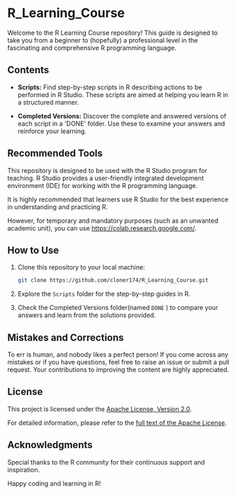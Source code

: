 # R_Learning_Course

Welcome to the R Learning Course repository! This guide is designed to take you from a beginner to (hopefully) a professional level in the fascinating and comprehensive R programming language.



## Contents

- **Scripts:** Find step-by-step scripts in R describing actions to be performed in R Studio. These scripts are aimed at helping you learn R in a structured manner.

- **Completed Versions:** Discover the complete and answered versions of each script in a 'DONE' folder. Use these to examine your answers and reinforce your learning.



## Recommended Tools

This repository is designed to be used with the R Studio program for teaching. R Studio provides a user-friendly integrated development environment (IDE) for working with the R programming language.

It is highly recommended that learners use R Studio for the best experience in understanding and practicing R.

However, for temporary and mandatory purposes (such as an unwanted academic unit), you can use https://colab.research.google.com/.



## How to Use

1. Clone this repository to your local machine:
    ```bash
    git clone https://github.com/cloner174/R_Learning_Course.git
    ```    
2. Explore the `Scripts` folder for the step-by-step guides in R.

3. Check the Completed Versions folder(named `DONE` ) to compare your answers and learn from the solutions provided.



## Mistakes and Corrections

To err is human, and nobody likes a perfect person! If you come across any mistakes or if you have questions, feel free to raise an issue or submit a pull request. Your contributions to improving the content are highly appreciated.



## License
This project is licensed under the [Apache License, Version 2.0](LICENSE).

For detailed information, please refer to the [full text of the Apache License](https://github.com/cloner174/R_Learning_Course/blob/main/LICENSE).




## Acknowledgments
Special thanks to the R community for their continuous support and inspiration.


Happy coding and learning in R!
